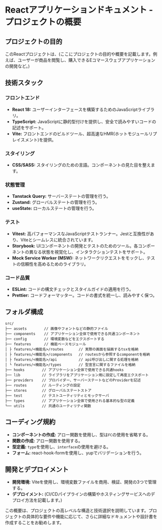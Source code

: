 # Reactアプリケーションドキュメント - プロジェクトの概要

## プロジェクトの目的
このReactプロジェクトは、(ここにプロジェクトの目的や概要を記載します。例えば、ユーザーが商品を閲覧し、購入できるEコマースウェブアプリケーションの開発など。)

## 技術スタック

### フロントエンド
- **React 18:** ユーザーインターフェースを構築するためのJavaScriptライブラリ。
- **TypeScript:** JavaScriptに静的型付けを提供し、安全で読みやすいコードの記述をサポート。
- **Vite:** フロントエンドのビルドツール、超高速なHMR(ホットモジュールリプレイスメント)を提供。

### スタイリング
- **CSS/SASS:** スタイリングのための言語。コンポーネントの見た目を整えます。

### 状態管理
- **Tanstack Query:** サーバーステートの管理を行う。
- **Zustand:** グローバルステートの管理を行う。
- **useState:** ローカルステートの管理を行う。

### テスト
- **Vitest:** 高パフォーマンスなJavaScriptテストランナー。Jestと互換性があり、Viteとシームレスに統合されています。
- **Storybook:** UIコンポーネントの開発とテストのためのツール。各コンポーネントの異なる状態を視覚化し、インタラクションテストをサポート。
- **Mock Service Worker (MSW):** ネットワークリクエストをモックし、テストの信頼性を高めるためのライブラリ。

### コード品質
- **ESLint:** コードの構文チェックとスタイルガイドの適用を行う。
- **Prettier:** コードフォーマッター。コードの書式を統一し、読みやすく保つ。

## フォルダ構成

```plaintext
src/
├── assets        // 画像やフォントなどの静的ファイル
├── components    // アプリケーション全体で使用できる共通コンポーネント
├── config        // 環境変数などをエクスポートする
├── features      // 機能ベースモジュール
│ ├ features/<機能名>/routes       // 実際の画面を描画するtsxを格納
│ ├ features/<機能名>/components   // routesから参照するcomponentを格納
│ ├ features/<機能名>/api          // api呼び出しに関する処理を格納
│ └ features/<機能名>/types        // 型宣言に関するファイルを格納
├── hooks        // アプリケーション全体で使用できる共通hooks
├── lib          // ライブラリをアプリケーション用に設定して再度エクスポート
├── providers    // プロバイダー、サーバーステートなどのProviderを記述
├── routes       // ルーティングの設定
├── stores       // グローバルステートストア
├── test         // テストユーティリティとモックサーバ
├── types        // アプリケーション全体で使用される基本的な型の定義
└── utils        // 共通のユーティリティ関数
```

## コーディング規約
- **コンポーネントの作成:** アロー関数を使用し、型は`FC`の使用を省略する。
- **関数の作成:** アロー関数を使用する。
- **型定義:** `type`を使用し、`interface`の使用を避ける。
- **フォーム:** react-hook-formを使用し、yupでバリデーションを行う。

## 開発とデプロイメント
- **開発環境:** Viteを使用し、環境変数ファイルを商用、検証、開発の3つで管理する。
- **デプロイメント:** (CI/CDパイプラインの構築やホスティングサービスへのデプロイ方法を記載します。)

この概要は、プロジェクトの高レベルな構造と技術選択を説明しています。プロジェクトの具体的な要件や機能に応じて、さらに詳細なドキュメントや設計書を作成することをお勧めします。